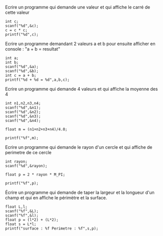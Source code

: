 Ecrire un programme qui demande une valeur et qui affiche le carré de cette valeur

```
int c;
scanf("%d",&c);
c = c * c;
printf("%d",c);
```

Ecrire un programme demandant 2 valeurs a et b pour ensuite afficher en console : "a + b = resultat"

```
int a;
int b;
scanf("%d",&a);
scanf("%d",&b);
int c = a + b;
printf("%d + %d = %d",a,b,c);
```

Ecrire un programme qui demande 4 valeurs et qui affiche la moyenne des 4

```
int n1,n2,n3,n4;
scanf("%d",&n1);
scanf("%d",&n2);
scanf("%d",&n3);
scanf("%d",&n4);

float m = (n1+n2+n3+n4)/4.0;

printf("%f",m);
```

Ecrire un programme qui demande le rayon d'un cercle et qui affiche de perimetre de ce cercle

```
int rayon;
scanf("%d",&rayon);

float p = 2 * rayon * M_PI;

printf("%f",p);
```

Écrire un programme qui demande  de taper la largeur et la longueur d'un champ
et qui en affiche le périmètre et la surface.

```
float L,l;
scanf("%f",&L);
scanf("%f",&l);
float p = (l*2) + (L*2);
float s = L*l;
printf("surface : %f Perimetre : %f",s,p);
```
